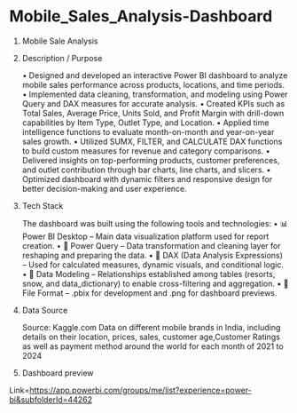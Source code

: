 # Mobile_Sales_Analysis-Dashboard
1. Mobile Sale Analysis

2. Description / Purpose

   • Designed and developed an interactive Power BI dashboard to analyze mobile sales performance across products, locations, and time periods.
   • Implemented data cleaning, transformation, and modeling using Power Query and DAX measures for accurate analysis.
   • Created KPIs such as Total Sales, Average Price, Units Sold, and Profit Margin with drill-down capabilities by Item Type, Outlet Type, and Location.
   • Applied time intelligence functions to evaluate month-on-month and year-on-year sales growth.
   • Utilized SUMX, FILTER, and CALCULATE DAX functions to build custom measures for revenue and category comparisons.
   • Delivered insights on top-performing products, customer preferences, and outlet contribution through bar charts, line charts, and slicers.
   • Optimized dashboard with dynamic filters and responsive design for better decision-making and user experience.

3. Tech Stack
    
     The dashboard was built using the following tools and technologies:
   • 📊 Power BI Desktop – Main data visualization platform used for report creation.
   • 📂 Power Query – Data transformation and cleaning layer for reshaping and preparing the data.
   • 🧠 DAX (Data Analysis Expressions) – Used for calculated measures, dynamic visuals, and conditional logic.
   • 📝 Data Modeling – Relationships established among tables (resorts, snow, and data_dictionary) to enable cross-filtering and aggregation.
   • 📁 File Format – .pbix for development and .png for dashboard previews.

5. Data Source
 
    Source: Kaggle.com
    Data on different mobile brands in India, including details on their location, prices, sales, customer age,Customer Ratings as well as payment method around        the world for each month of 2021 to 2024
6. Dashboard preview

  Link=https://app.powerbi.com/groups/me/list?experience=power-bi&subfolderId=44262
